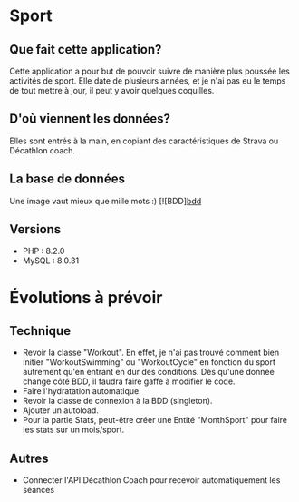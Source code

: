 # Sport

## Que fait cette application?
Cette application a pour but de pouvoir suivre de manière plus poussée les activités de sport.
Elle date de plusieurs années, et je n'ai pas eu le temps de tout mettre à jour, il peut y avoir quelques coquilles.

## D'où viennent les données?
Elles sont entrés à la main, en copiant des caractéristiques de Strava ou Décathlon coach.

## La base de données
Une image vaut mieux que mille mots :)
[![BDD][bdd](https://github.com/RoroTheShark/sport/blob/main/Sch__ma.svg?raw=true)

## Versions
 * PHP : 8.2.0
 * MySQL : 8.0.31

# Évolutions à prévoir

## Technique
* Revoir la classe "Workout". En effet, je n'ai pas trouvé comment bien initier "WorkoutSwimming" ou "WorkoutCycle" en fonction du sport autrement qu'en entrant en dur des conditions. Dès qu'une donnée change côté BDD, il faudra faire gaffe à modifier le code.
* Faire l'hydratation automatique.
* Revoir la classe de connexion à la BDD (singleton).
* Ajouter un autoload.
* Pour la partie Stats, peut-être créer une Entité "MonthSport" pour faire les stats sur un mois/sport.

## Autres
* Connecter l'API Décathlon Coach pour recevoir automatiquement les séances
